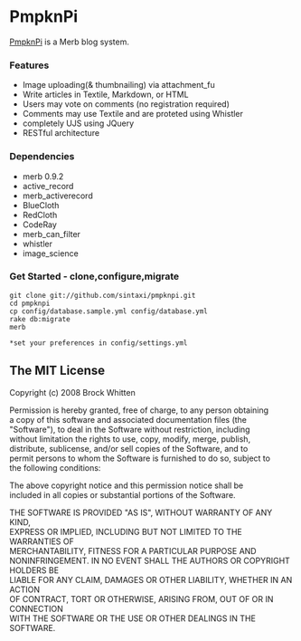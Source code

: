 # PmpknPi

[PmpknPi](http://pmpknpi.com) is a Merb blog system.

### Features
  
  - Image uploading(& thumbnailing) via attachment_fu
  - Write articles in Textile, Markdown, or HTML
  - Users may vote on comments (no registration required)
  - Comments may use Textile and are proteted using Whistler
  - completely UJS using JQuery
  - RESTful architecture

### Dependencies

  - merb 0.9.2
  - active_record
  - merb_activerecord
  - BlueCloth
  - RedCloth
  - CodeRay
  - merb\_can\_filter
  - whistler
  - image_science
  
### Get Started - clone,configure,migrate
    
    git clone git://github.com/sintaxi/pmpknpi.git
    cd pmpknpi
    cp config/database.sample.yml config/database.yml
    rake db:migrate
    merb
    
    *set your preferences in config/settings.yml

## The MIT License  

Copyright (c) 2008 Brock Whitten

Permission is hereby granted, free of charge, to any person obtaining  
a copy of this software and associated documentation files (the  
"Software"), to deal in the Software without restriction, including  
without limitation the rights to use, copy, modify, merge, publish,  
distribute, sublicense, and/or sell copies of the Software, and to  
permit persons to whom the Software is furnished to do so, subject to  
the following conditions:  

The above copyright notice and this permission notice shall be  
included in all copies or substantial portions of the Software.  

THE SOFTWARE IS PROVIDED "AS IS", WITHOUT WARRANTY OF ANY KIND,  
EXPRESS OR IMPLIED, INCLUDING BUT NOT LIMITED TO THE WARRANTIES OF  
MERCHANTABILITY, FITNESS FOR A PARTICULAR PURPOSE AND  
NONINFRINGEMENT. IN NO EVENT SHALL THE AUTHORS OR COPYRIGHT HOLDERS BE  
LIABLE FOR ANY CLAIM, DAMAGES OR OTHER LIABILITY, WHETHER IN AN ACTION  
OF CONTRACT, TORT OR OTHERWISE, ARISING FROM, OUT OF OR IN CONNECTION  
WITH THE SOFTWARE OR THE USE OR OTHER DEALINGS IN THE SOFTWARE.  

